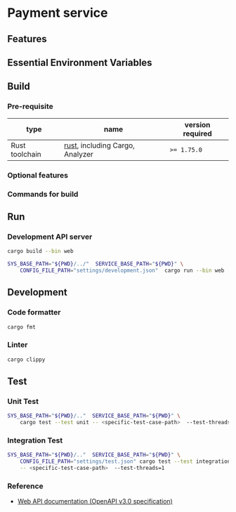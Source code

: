 # Payment service
## Features
## Essential Environment Variables
## Build
### Pre-requisite
| type | name | version required |
|------|------|------------------|
| Rust toolchain | [rust](https://github.com/rust-lang/rust), including Cargo, Analyzer | `>= 1.75.0` |

### Optional features
### Commands for build
## Run
### Development API server
```bash
cargo build --bin web

SYS_BASE_PATH="${PWD}/../"  SERVICE_BASE_PATH="${PWD}" \
    CONFIG_FILE_PATH="settings/development.json"  cargo run --bin web
```

## Development
### Code formatter
```bash
cargo fmt
```
### Linter
```bash
cargo clippy
```
## Test
### Unit Test
```bash
SYS_BASE_PATH="${PWD}/.."  SERVICE_BASE_PATH="${PWD}" \
    cargo test --test unit -- <specific-test-case-path>  --test-threads=1
```
### Integration Test
```bash
SYS_BASE_PATH="${PWD}/.."  SERVICE_BASE_PATH="${PWD}" \
    CONFIG_FILE_PATH="settings/test.json" cargo test --test integration \
    -- <specific-test-case-path>  --test-threads=1
```
### Reference
- [Web API documentation (OpenAPI v3.0 specification)](./doc/api/openapi.yaml)
